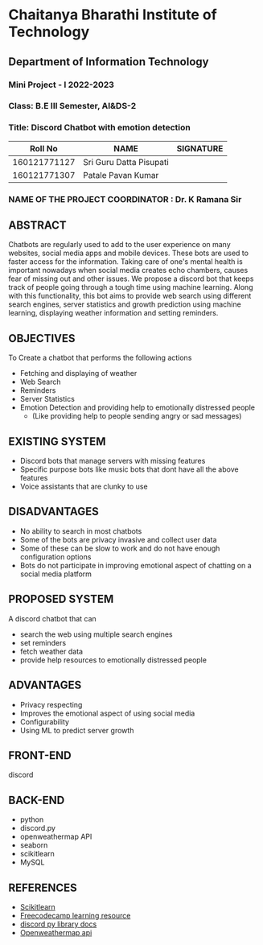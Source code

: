 # Chaitanya Bharathi Institute of Technology

## Department of Information Technology

### Mini Project - I 2022-2023

### Class: B.E III Semester, AI&DS-2

### Title: Discord Chatbot with emotion detection

| Roll No      | NAME                    | SIGNATURE |
| ------------ | ----------------------- | --------- |
| 160121771127 | Sri Guru Datta Pisupati |           |
| 160121771307 | Patale Pavan Kumar      |           |

### NAME OF THE PROJECT COORDINATOR : Dr. K Ramana Sir

## ABSTRACT

Chatbots are regularly used to add to the user experience on many websites,
social media apps and mobile devices.
These bots are used to faster access for the information.
Taking care of one's mental health is important nowadays when
social media creates echo chambers, causes fear of missing out and other issues.
We propose a discord bot that keeps track of people going through a tough time
using machine learning. Along with this functionality, this bot aims to provide
web search using different search engines, server statistics and growth prediction
using machine learning, displaying weather information and setting reminders.

## OBJECTIVES

To Create a chatbot that performs the following actions

- Fetching and displaying of weather
- Web Search
- Reminders
- Server Statistics
- Emotion Detection and providing help to emotionally distressed people
  - (Like providing help to people sending angry or sad messages)

## EXISTING SYSTEM

- Discord bots that manage servers with missing features
- Specific purpose bots like music bots that dont have all the above features
- Voice assistants that are clunky to use

## DISADVANTAGES

- No ability to search in most chatbots
- Some of the bots are privacy invasive and collect user data
- Some of these can be slow to work and do not have enough configuration options
- Bots do not participate in improving emotional aspect of chatting on
  a social media platform

## PROPOSED SYSTEM

A discord chatbot that can

- search the web using multiple search engines
- set reminders
- fetch weather data
- provide help resources to emotionally distressed people

## ADVANTAGES

- Privacy respecting
- Improves the emotional aspect of using social media
- Configurability
- Using ML to predict server growth

## FRONT-END

discord

## BACK-END

- python
- discord.py
- openweathermap API
- seaborn
- scikitlearn
- MySQL

## REFERENCES

- [Scikitlearn](https://scikit-learn.org/stable/modules/classes.html)
- [Freecodecamp learning resource](https://www.freecodecamp.org/news/create-a-discord-bot-with-python/https:/)
- [discord py library docs](https://discordpy.readthedocs.io/)
- [Openweathermap api](https://openweathermap.org/api)
